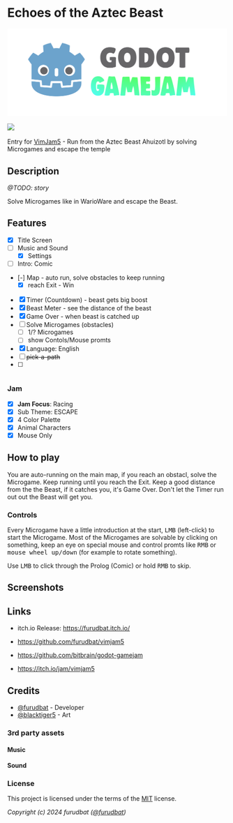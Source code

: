 # Echoes of the Aztec Beast

![logo](img/logo.png)

![](https://img.shields.io/badge/Godot%20Compatible-4.3%2B-%234385B5)

Entry for [VimJam5](https://itch.io/jam/vimjam5) - Run from the Aztec Beast Ahuizotl by solving Microgames and escape the temple

## Description

_@TODO: story_

Solve Microgames like in WarioWare and escape the Beast.

## Features

- [x] Title Screen
- [ ] Music and Sound
    - [x] Settings
- [ ] Intro: Comic
- [-] Map - auto run, solve obstacles to keep running
    - [x] reach Exit - Win
- [x] Timer (Countdown) - beast gets big boost
- [x] Beast Meter - see the distance of the beast
- [x] Game Over - when beast is catched up
- [ ] Solve Microgames (obstacles)
    - [ ] 1/? Microgames
    - [ ] show Contols/Mouse promts
- [x] Language: English
- [ ] ~~pick-a-path~~
- [ ] ~~~Items: boos speed,, ...~~

### Jam

- [x] **Jam Focus**: Racing
- [x] Sub Theme: ESCAPE
- [x] 4 Color Palette
- [x] Animal Characters
- [x] Mouse Only

## How to play

You are auto-running on the main map, if you reach an obstacl, solve the Microgame.
Keep running until you reach the Exit.
Keep a good distance from the the Beast, if it catches you, it's Game Over.
Don't let the Timer run out out the Beast will get you.

### Controls

Every Microgame have a little introduction at the start, <kbd>LMB</kbd> (left-click) to start the Microgame.
Most of the Microgames are solvable by clicking on something, keep an eye on special mouse and control promts like <kbd>RMB</kbd> or <kbd>mouse wheel up/down</kbd> (for example to rotate something).

Use <kbd>LMB</kbd> to click through the Prolog (Comic) or hold <kbd>RMB</kbd> to skip.

## Screenshots

## Links

- itch.io Release: https://furudbat.itch.io/
- https://github.com/furudbat/vimjam5

- https://github.com/bitbrain/godot-gamejam
- https://itch.io/jam/vimjam5

## Credits

 - [@furudbat](https://twitter.com/furudbat) - Developer
 - [@blacktiger5](https://bsky.app/profile/blacktiger5.bsky.social) - Art


### 3rd party assets

#### Music

#### Sound

### License

This project is licensed under the terms of the [MIT](LICENSE) license.

*Copyright (c) 2024 furudbat ([@furudbat](https://twitter.com/furudbat))*
